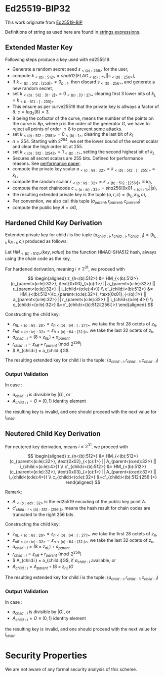 # Ed25519-BIP32
This work originate from [Ed25519-BIP](https://input-output-hk.github.io/adrestia/static/Ed25519_BIP.pdf)

Definitions of string as used here are found in [strings expressions](./conv-ser-enc.md).

## Extended Master Key
Following steps produce a key used with ed255519:
- Generate a random secret seed $s_{<(b):256>}$ for the user,
- compute $k_{<(b):512>} = sha512(FLAG_{<(b):?>} || s_{<(b):256>})$,
- If $k_{<(b):512:[253]>}\ne0_{b:1}$, then discard $s_{<(b):256>}$, and generate a new random secret,
- set $k_{<(b):512:[0:2]>}=0_{<(b):[0:2]>}$, clearing first 3 lower bits of $k_L = k_{<b:512:[:255]>}$
- This ensure as per curve25519 that the private key is allways a factor of 8. $c = log_2(8) = 3$.
- $8$ being the cofactor of the curve, means the number of the points on the curve is $8p$, where p is the order of the generator $G$, we have to reject all points of order $\le 8$ to [prevent some attacks](https://crypto.stackexchange.com/questions/12425/why-are-the-lower-3-bits-of-curve25519-ed25519-secret-keys-cleared-during-creati).
- set $k_{<(b):512:[255]>}=0_{<(b):1>}$, clearing the last bit of $k_L$
- $n = 254$. Starting with $2^{254}$, we set the lower bound of the secret scalar and clear the high order bit at $255$.
- set $k_{<(b):512:[254]>}=1_{<(b):1>}$, setting the second highest bit of $k_L$
- Secures all secret scalars are $255$ bits. Defined for performance reasons. See [performance paper](https://www.iacr.org/cryptodb/archive/2006/PKC/3351/3351.pdf).
- compute the private key scalar $a_{<(o:le):32>} = k_{<(b):512:[:255]>} \equiv k_L$,
- compute the random scalar $r_{<(o:le):32>} = k_{<(b):512:[256:]>} \equiv k_R$,
- compute the root chaincode $c_{<(o:le):32>} = sha256(\text{0x01}_{<(o):1>}||s)$,
- the resulting extended private key is the tuple $(a, r, c) = (k_L, k_R, c)$,
- Per convention, we also call this tuple $(a_{parent},r_{parrent},c_{parrent})$
- compute the public key $A = aG$,

## Hardened Child Key Derivation
Extended private key for child $i$ is the tuple $(a_{child:i},r_{child:i},c_{child:i}) = (k_{L:i}, k_{R:i}, c_i)$ produced as follows:

Let $HM_{<(b):512>}(key,value)$ be the function HMAC-SHA512 hash, always using the chain code as the key,

For hardened derivation, meaning $i \ge 2^{31}$, we proceed with

$$
\begin{aligned}
z_{h<(b):512>} &= HM_{<(b):512>}(c_{parent<(o:le):32>}, \text{0x00}_{<(o):1>} || a_{parent<(o:le):32>} || r_{parent<(o:le):32>} || i_{child<(o:le):4>})
\\
c'_{child:i<(b):512>} &= HM_{<(b):512>}(c_{parent<(o:le):32>}, \text{0x01}_{<(o):1>} || a_{parent<(o:le):32>} || r_{parent<(o:le):32>} || i_{child<(o:le):4>})
\\
c_{child:i<(o:le):32>} &=c'_{child:i<(b):512:[256:]>}
\end{aligned}
$$

Constructing the child key:
- $z_{hL<(o:le):28>} = z_{h<(o):64:[:27]>}$, we take the first $28$ octets of $z_h$,
- $z_{hR<(o:le):32>} = z_{h<(o):64:[32:]>}$, we take the last $32$ octets of $z_h$,
- $a_{child:i} = (8 \times z_{hL}) + a_{parent}$
- $r_{child:i} = z_{hR} + r_{parent } \pmod {2^{256}}$
- $ A_{child:i} = a_{child:i}G$

The resulting extended key for child $i$ is the tuple: $(a_{child:i},r_{child:i},c_{child:i})$

### Output Validation
In case :
- $a_{child:i}$ is divisible by $|G|$, or
- $A_{child:i} = O \equiv (0, 1) \text{ identity element}$

the resulting key is invalid, and one should proceed with the next value for $i_{child}$.

## Neutered Child Key Derivation
For neutered key derivation, means $i \le 2^{31}$, we proceed with

$$
\begin{aligned}
z_{n<(b):512>} &= HM_{<(b):512>}(c_{parent<(o:le):32>}, \text{0x02}_{<(o):1>} || A_{parent<(o:ed):32>} || i_{child:<(o:le):4>})
\\
c'_{child:i<(b):512>} &= HM_{<(b):512>}(c_{parent<(o:le):32>}, \text{0x03}_{<(o):1>} || A_{parent<(o:ed):32>} || i_{child<(o:le):4>})
\\
c_{child:i<(o:le):32>} &=c'_{child:i<(b):512:[256:]>}
\end{aligned}
$$

Remark:
- $A_{<(o:ed):32>}$ is the ed25519 encoding of the public key point $A$.
- $c'_{child:i<(b):512:[256:]>}$ means the hash result for chain codes are truncated to the right 256 bits.

Constructing the child key:
- $z_{nL<(o:le):28>} = z_{n<(o):64:[:27]>}$, we take the first $28$ octets of $z_n$,
- $z_{nR<(o:le):32>} = z_{n<(o):64:[32:]>}$, we take the last $32$ octets of $z_n$,
- $a_{child:i} = (8 \times z_{nL}) + a_{parent}$
- $r_{child:i} = z_{nR} + r_{parent} \pmod {2^{256}}$
- $ A_{child:i} = a_{child:i}G$, if $a_{child:i}$ available, or
- $A_{child:i} = A_{parent} \circ (8 \times z_{nL})G$

The resulting extended key for child $i$ is the tuple: $(a_{child:i},r_{child:i},c_{child:i})$

### Output Validation
In case :
- $a_{child:i}$ is divisible by $|G|$, or
- $A_{child:i} = O \equiv (0, 1) \text{ identity element}$

the resulting key is invalid, and one should proceed with the next value for $i_{child}$.

# Security Properties
We are not aware of any formal security analysis of this scheme.